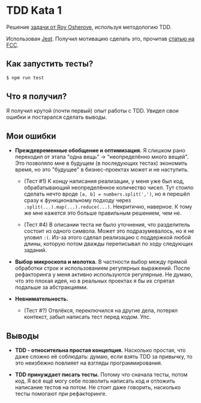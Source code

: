 # TDD Kata 1

Решение [задачи от Roy Osherove](https://osherove.com/tdd-kata-1/), используя методологию TDD.

Использован [Jest](https://facebook.github.io/jest/). Получил мотивацию сделать это, прочитав [статью на FCC](https://www.freecodecamp.org/news/a-quick-introduction-to-test-driven-development-with-jest-cac71cb94e50/).

## Как запустить тесты?
```bash
$ npm run test
```

## Что я получил?

Я получил крутой (почти первый) опыт работы с TDD. Увидел свои ошибки и постарался сделать выводы.

## Мои ошибки

* **Преждевременные обобщение и оптимизация.** Я слишком рано переходил от этапа "одна вещь" -> "неопределённо много вещей". Это позволяло мне в будущем (в последующих тестах) экономить время, но это "будущее" в бизнес-проектах может и не наступить.

  * (Тест #1) К концу написания реализации, у меня уже был код, обрабатывающий неопределённое количество чисел. Тут стоило сделать нечто вроде `[a, b] = numbers.split(',')`, но я перешёл сразу к функциональному подходу через `.split(...).map(...).reduce(...)`. Некритично, наверное. К тому же мне кажется это больше правильным решением, чем не.

  * (Тест #4) В описании теста не было уточнения, что разделитель состоит из одного символа. Может это подразумевалось, но я не уловил `:(`. Из-за этого сделал реализацию с поддержкой любой длины, которую потом дважды переписывал по ходу следующих заданий.

* **Выбор микроскопа и молотка.** В частности выбор между прямой обработки строк и использованием регулярных выражений. После рефакторинга у меня активно используются регулярные. Не думаю, что это плохая идея, но в реальных проектах я бы их спрятал подальше за абстракциями.

* **Невнимательность.**
  * (Тест #?) Отвлёкся, переключился на другие дела, потерял контекст, забыл написать тест перед кодом. Упс.

## Выводы

* **TDD - относительна простая концепция.** Насколько простая, что даже сложно её соблюдать: думаю, если взять TDD за привычку, то это неизбежно повлияет на взгляды программирования.

* **TDD принуждает писать тесты.** Потому что сначала тесты, потом код. Я всё ещё могу себе позволить написать код и отложить написание тестов на потом. Не стоит даже говорить, насколько тесты помогают при рефакторинге.
